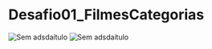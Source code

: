 # Desafio01_FilmesCategorias
![Sem adsdaítulo](https://user-images.githubusercontent.com/72922695/134827698-e0b0b4b2-f0e3-4689-a85a-11dc4db797d8.png)
![Sem adsdaítulo](https://user-images.githubusercontent.com/72922695/134827673-21f18081-84a1-44ae-92aa-5e60595be372.png)
